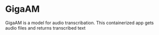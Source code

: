 # GigaAM

GigaAM is a model for audio transcribation.
This containerized app gets audio files and returns transcribed text